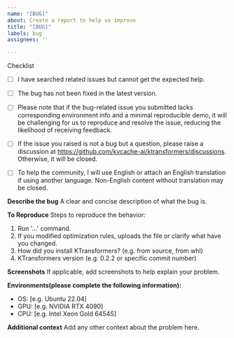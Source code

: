 ```yaml
---
name: "[BUG]"
about: Create a report to help us improve
title: "[BUG]"
labels: bug
assignees: ''

---
```


Checklist
- [ ] I have searched related issues but cannot get the expected help.
- [ ] The bug has not been fixed in the latest version.
- [ ] Please note that if the bug-related issue you submitted lacks corresponding environment info and a minimal reproducible demo, it will be challenging for us to reproduce and resolve the issue, reducing the likelihood of receiving feedback.
- [ ] If the issue you raised is not a bug but a question, please raise a discussion at https://github.com/kvcache-ai/ktransformers/discussions. Otherwise, it will be closed.
- [ ] To help the community, I will use English or attach an English translation if using another language. Non-English content without translation may be closed.


**Describe the bug**
A clear and concise description of what the bug is.

**To Reproduce**
Steps to reproduce the behavior:
1. Run '...' command.
2. If you modified optimization rules, uploads the file or clarify what have you changed.
3.  How did you install KTransformers? (e.g. from source, from whl)
4. KTransformers version (e.g. 0.2.2 or specific commit number)

**Screenshots**
If applicable, add screenshots to help explain your problem.

**Environments(please complete the following information):**
- OS: [e.g. Ubuntu 22.04]  
- GPU: [e.g. NVIDIA RTX 4090]  
- CPU: [e.g. Intel Xeon Gold 6454S]  

**Additional context**
Add any other context about the problem here.
